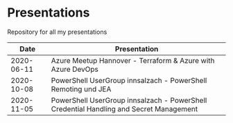 # Presentations

Repository for all my presentations

| Date       | Presentation                                                |
| ---------- | ----------------------------------------------------------- |
| 2020-06-11 | Azure Meetup Hannover - Terraform & Azure with Azure DevOps |
| 2020-10-08 | PowerShell UserGroup innsalzach - PowerShell Remoting und JEA |
| 2020-11-05 | PowerShell UserGroup innsalzach - PowerShell Credential Handling and Secret Management |
